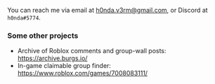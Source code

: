 You can reach me via email at h0nda.v3rm@gmail.com, or Discord at `h0nda#5774`.

### Some other projects
- Archive of Roblox comments and group-wall posts: https://archive.burgs.io/
- In-game claimable group finder: https://www.roblox.com/games/7008083111/
